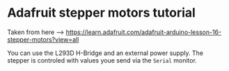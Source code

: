 Adafruit stepper motors tutorial
================================

Taken from here --> https://learn.adafruit.com/adafruit-arduino-lesson-16-stepper-motors?view=all

You can use the L293D H-Bridge and an external power supply. The stepper is controled with values youe send via the `Serial` monitor.  

